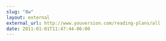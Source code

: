 ```yaml
---
slug: "8w"
layout: external
external_url: http://www.youversion.com/reading-plans/all
date: 2011-01-01T11:47:44-06:00
---
```


